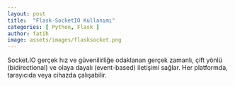 ```yaml
---
layout: post
title:  "Flask-SocketIO Kullanımı"
categories: [ Python, Flask ]
author: fatih
image: assets/images/flasksocket.png
---
```


Socket.IO gerçek hız ve güvenilirliğe odaklanan gerçek zamanlı, çift yönlü (bidirectional) ve olaya dayalı (event-based) iletişimi sağlar. Her platformda, tarayıcıda veya cihazda çalışabilir.

